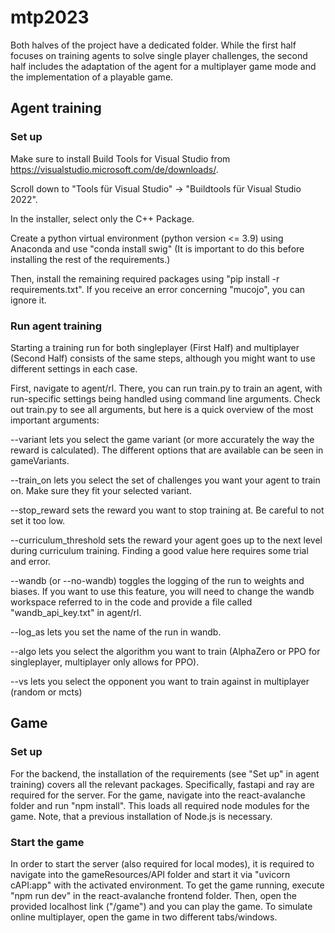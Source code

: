 # mtp2023
Both halves of the project have a dedicated folder. While the first half focuses on training agents to solve single player challenges, the second half includes the adaptation of the agent for a multiplayer game mode and the implementation of a playable game.

## Agent training
### Set up
Make sure to install Build Tools for Visual Studio from https://visualstudio.microsoft.com/de/downloads/.

Scroll down to "Tools für Visual Studio" -> "Buildtools für Visual Studio 2022".

In the installer, select only the C++ Package.

Create a python virtual environment (python version <= 3.9) using Anaconda and use "conda install swig" (It is important to do this before installing the rest of the requirements.)

Then, install the remaining required packages using "pip install -r requirements.txt". If you receive an error concerning "mucojo", you can ignore it.

### Run agent training
Starting a training run for both singleplayer (First Half) and multiplayer (Second Half) consists of the same steps, although you might want to use different settings in each case.

First, navigate to agent/rl. There, you can run train.py to train an agent, with run-specific settings being handled using command line arguments.
Check out train.py to see all arguments, but here is a quick overview of the most important arguments:

--variant lets you select the game variant (or more accurately the way the reward is calculated). The different options that are available can be seen in gameVariants.

--train_on lets you select the set of challenges you want your agent to train on. Make sure they fit your selected variant.

--stop_reward sets the reward you want to stop training at. Be careful to not set it too low.

--curriculum_threshold sets the reward your agent goes up to the next level during curriculum training. Finding a good value here requires some trial and error.

--wandb (or --no-wandb) toggles the logging of the run to weights and biases. If you want to use this feature, you will need to change the wandb workspace referred to in the code and provide a file called "wandb_api_key.txt" in agent/rl.

--log_as lets you set the name of the run in wandb.

--algo lets you select the algorithm you want to train (AlphaZero or PPO for singleplayer, multiplayer only allows for PPO).

--vs lets you select the opponent you want to train against in multiplayer (random or mcts)

## Game
### Set up
For the backend, the installation of the requirements (see "Set up" in agent training) covers all the relevant packages. Specifically, fastapi and ray are required for the server.
For the game, navigate into the react-avalanche folder and run "npm install". This loads all required node modules for the game. Note, that a previous installation of Node.js is necessary.

### Start the game
In order to start the server (also required for local modes), it is required to navigate into the gameResources/API folder and start it via "uvicorn cAPI:app" with the activated environment.
To get the game running, execute "npm run dev" in the react-avalanche frontend folder. Then, open the provided localhost link ("/game") and you can play the game. To simulate online multiplayer, open the game in two different tabs/windows.
